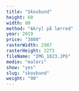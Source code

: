```yaml
---
title: "Skovbund"
height: 60
width: 80
method: "Akryl på lærred"
year: 2019
price: "3800"
rasterWidth: 2987
rasterHeight: 2273
fileName: "IMG_1823.JPG"
medie: "maleri"
show: "yes"
slug: "skovbund"
weight: "90"
---
```

